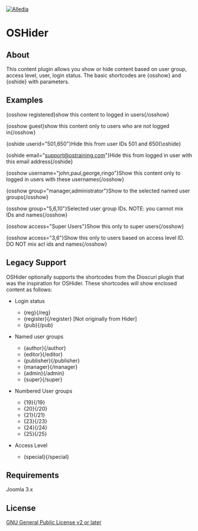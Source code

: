 [![Alledia](https://www.alledia.com/images/logo_circle_small.png)](https://www.alledia.com)

OSHider
===========

## About

This content plugin allows you show or hide content based on user group, access level, user, login status.
The basic shortcodes are {osshow} and {oshide} with parameters.

## Examples

{osshow registered}show this content to logged in users{/osshow}

{osshow guest}show this content only to users who are not logged in{/osshow}

{oshide userid="501,650"}Hide this from user IDs 501 and 650{\oshide}

{oshide email="support@ostraining.com"}Hide this from logged in user with this email address{/oshide}

{osshow username="john,paul,george,ringo"}Show this content only to logged in users with these usernames{/osshow}

{osshow group="manager,administrator"}Show to the selected named user groups{/osshow}

{osshow group="5,6,10"}Selected user group IDs. NOTE: you cannot mix IDs and names{/osshow}

{osshow access="Super Users"}Show this only to super users{/osshow}

{osshow access="3,6"}Show this only to users based on access level ID. DO NOT mix acl ids and names{/osshow}

## Legacy Support
OSHider optionally supports the shortcodes from the Dioscuri plugin that was the inspiration for OSHider.
These shortcodes will show enclosed content as follows:

* Login status
  * {reg}{/reg}
  * {register}{/register} [Not originally from Hider]
  * {pub}{/pub}
  
* Named user groups
  * {author}{/author}
  * {editor}{/editor}
  * {publisher}{/publisher}
  * {manager}{/manager}
  * {admin}{/admin}
  * {super}{/super}
  
* Numbered User groups
  * {19}{/19}
  * {20}{/20}
  * {21}{/21}
  * {23}{/23}
  * {24}{/24}
  * {25}{/25}

* Access Level
  * {special}{/special}
  
## Requirements

Joomla 3.x

## License

[GNU General Public License v2 or later](http://www.gnu.org/copyleft/gpl.html)

